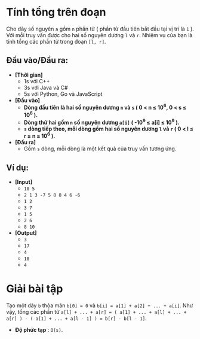 # Tính tổng trên đoạn
   Cho dãy số nguyên `a` gồm `n` phần tử ( phần tử đầu tiên bắt đầu tại vị trí là `1` ). Với mỗi truy vấn được cho hai số nguyên dương `l` và `r`.
   Nhiệm vụ của bạn là tính tổng các phần tử trong đoạn `[l, r]`.

## Đầu vào/Đầu ra:
- **[Thời gian]**
   - 1s với C++ 
   - 3s với Java và C#
   - 5s với Python, Go và JavaScript
- **[Đầu vào]**
    - **Dòng đầu tiên là hai số nguyên dương `n` và `s` ( 0 < n ≤ 10<sup>6</sup>, 0 < s ≤ 10<sup>6</sup> ).**
    - **Dòng thứ hai gồm `n` số nguyên dương `a[i]` ( -10<sup>9</sup> ≤ a[i] ≤ 10<sup>9</sup> ).**
    - **`s` dòng tiếp theo, mỗi dòng gồm hai số nguyên dương `l` và `r` ( 0 < l ≤ r ≤ n ≤ 10<sup>6</sup> ).**
- **[Đầu ra]** 
    - Gồm `s` dòng, mỗi dòng là một kết quả của truy vấn tương ứng.

## Ví dụ:
- **[Input]**
   - `10 5`
   - `2 1 3 -7 5 8 8 4 6 -6`
   - `1 2`
   - `3 7`
   - `1 5`
   - `2 6`
   - `8 10`
- **[Output]**
   - `3`
   - `17`
   - `4`
   - `10`
   - `4`

# Giải bài tập
   Tạo một dãy `b` thỏa mãn `b[0] = 0` và `b[i] = a[1] + a[2] + ... + a[i]`.
   Như vậy, tổng các phần tử `a[l] + ... + a[r] = ( a[1] + ... + a[l] + ... + a[r] ) - ( a[1] + ... + a[l - 1] ) = b[r] - b[l - 1]`.
   - **Độ phức tạp** : `O(s)`.
